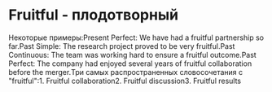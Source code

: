 # Fruitful - плодотворный

Некоторые примеры:Present Perfect: We have had a fruitful partnership so far.Past Simple: The research project proved to be very fruitful.Past Continuous: The team was working hard to ensure a fruitful outcome.Past Perfect: The company had enjoyed several years of fruitful collaboration before the merger.Три самых распространенных словосочетания с "fruitful":1. Fruitful collaboration2. Fruitful discussion3. Fruitful results
